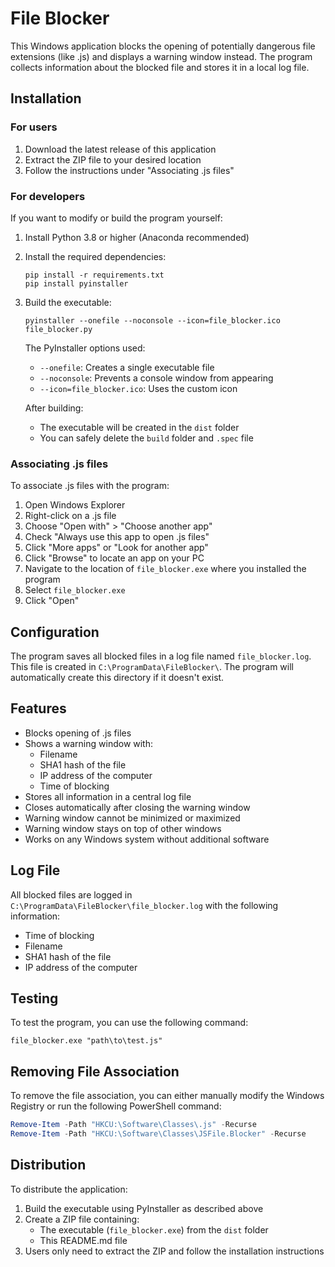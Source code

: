 # File Blocker

This Windows application blocks the opening of potentially dangerous file extensions (like .js) and displays a warning window instead. The program collects information about the blocked file and stores it in a local log file.

## Installation

### For users
1. Download the latest release of this application
2. Extract the ZIP file to your desired location
3. Follow the instructions under "Associating .js files"

### For developers
If you want to modify or build the program yourself:

1. Install Python 3.8 or higher (Anaconda recommended)
2. Install the required dependencies:
   ```
   pip install -r requirements.txt
   pip install pyinstaller
   ```
3. Build the executable:
   ```
   pyinstaller --onefile --noconsole --icon=file_blocker.ico file_blocker.py
   ```

   The PyInstaller options used:
   - `--onefile`: Creates a single executable file
   - `--noconsole`: Prevents a console window from appearing
   - `--icon=file_blocker.ico`: Uses the custom icon

   After building:
   - The executable will be created in the `dist` folder
   - You can safely delete the `build` folder and `.spec` file

### Associating .js files

To associate .js files with the program:

1. Open Windows Explorer
2. Right-click on a .js file
3. Choose "Open with" > "Choose another app"
4. Check "Always use this app to open .js files"
5. Click "More apps" or "Look for another app"
6. Click "Browse" to locate an app on your PC
7. Navigate to the location of `file_blocker.exe` where you installed the program
8. Select `file_blocker.exe`
9. Click "Open"

## Configuration

The program saves all blocked files in a log file named `file_blocker.log`. This file is created in `C:\ProgramData\FileBlocker\`. The program will automatically create this directory if it doesn't exist.

## Features

- Blocks opening of .js files
- Shows a warning window with:
  - Filename
  - SHA1 hash of the file
  - IP address of the computer
  - Time of blocking
- Stores all information in a central log file
- Closes automatically after closing the warning window
- Warning window cannot be minimized or maximized
- Warning window stays on top of other windows
- Works on any Windows system without additional software

## Log File

All blocked files are logged in `C:\ProgramData\FileBlocker\file_blocker.log` with the following information:
- Time of blocking
- Filename
- SHA1 hash of the file
- IP address of the computer

## Testing

To test the program, you can use the following command:
```
file_blocker.exe "path\to\test.js"
```

## Removing File Association

To remove the file association, you can either manually modify the Windows Registry or run the following PowerShell command:

```powershell
Remove-Item -Path "HKCU:\Software\Classes\.js" -Recurse
Remove-Item -Path "HKCU:\Software\Classes\JSFile.Blocker" -Recurse
```

## Distribution

To distribute the application:

1. Build the executable using PyInstaller as described above
2. Create a ZIP file containing:
   - The executable (`file_blocker.exe`) from the `dist` folder
   - This README.md file
3. Users only need to extract the ZIP and follow the installation instructions 